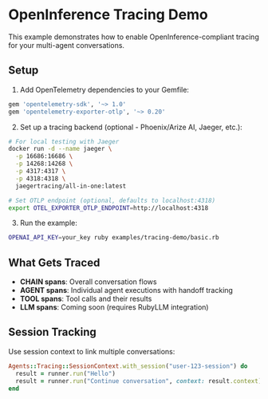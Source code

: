 # OpenInference Tracing Demo

This example demonstrates how to enable OpenInference-compliant tracing for your multi-agent conversations.

## Setup

1. Add OpenTelemetry dependencies to your Gemfile:
```ruby
gem 'opentelemetry-sdk', '~> 1.0'
gem 'opentelemetry-exporter-otlp', '~> 0.20'
```

2. Set up a tracing backend (optional - Phoenix/Arize AI, Jaeger, etc.):
```bash
# For local testing with Jaeger
docker run -d --name jaeger \
  -p 16686:16686 \
  -p 14268:14268 \
  -p 4317:4317 \
  -p 4318:4318 \
  jaegertracing/all-in-one:latest

# Set OTLP endpoint (optional, defaults to localhost:4318)
export OTEL_EXPORTER_OTLP_ENDPOINT=http://localhost:4318
```

3. Run the example:
```bash
OPENAI_API_KEY=your_key ruby examples/tracing-demo/basic.rb
```

## What Gets Traced

- **CHAIN spans**: Overall conversation flows
- **AGENT spans**: Individual agent executions with handoff tracking  
- **TOOL spans**: Tool calls and their results
- **LLM spans**: Coming soon (requires RubyLLM integration)

## Session Tracking

Use session context to link multiple conversations:

```ruby
Agents::Tracing::SessionContext.with_session("user-123-session") do
  result = runner.run("Hello")
  result = runner.run("Continue conversation", context: result.context)
end
```